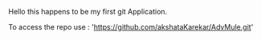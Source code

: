 Hello this happens to be my first git Application.


To access the repo use : 'https://github.com/akshataKarekar/AdvMule.git'

